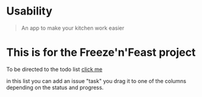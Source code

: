 # Usability
> An app to make your kitchen work easier


# This is for the Freeze'n'Feast project

To be directed to the todo list [click me](https://github.com/users/itsMe-Manar/projects/1)

in this list you can add an issue "task" you drag it to one of the columns depending on the status and progress.

